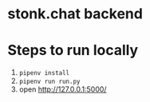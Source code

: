 # stonk.chat backend

# Steps to run locally

1. `pipenv install`
2. `pipenv run run.py`
3. open http://127.0.0.1:5000/